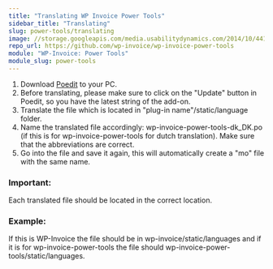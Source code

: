 ```yaml
---
title: "Translating WP Invoice Power Tools"
sidebar_title: "Translating"
slug: power-tools/translating
image: //storage.googleapis.com/media.usabilitydynamics.com/2014/10/4414bbd6-power-tools2-300x300.jpg
repo_url: https://github.com/wp-invoice/wp-invoice-power-tools
module: "WP-Invoice: Power Tools"
module_slug: power-tools
---
```


1. Download [Poedit](https://poedit.net/) to your PC. 
2. Before translating, please make sure to click on the "Update" button in Poedit, so you have the latest string of the add-on.
3. Translate the file which is located in "plug-in name"/static/language folder. 
4. Name the translated file accordingly: wp-invoice-power-tools-dk_DK.po  (if this is for wp-invoice-power-tools for dutch translation). Make sure that the abbreviations are correct.
5. Go into the file and save it again, this will automatically create a "mo" file with the same name.

### Important:  
Each translated file should be located in the correct location.
 
### Example: 
If this is WP-Invoice the file should be in  wp-invoice/static/languages and if it is for wp-invoice-power-tools the file should wp-invoice-power-tools/static/languages.   